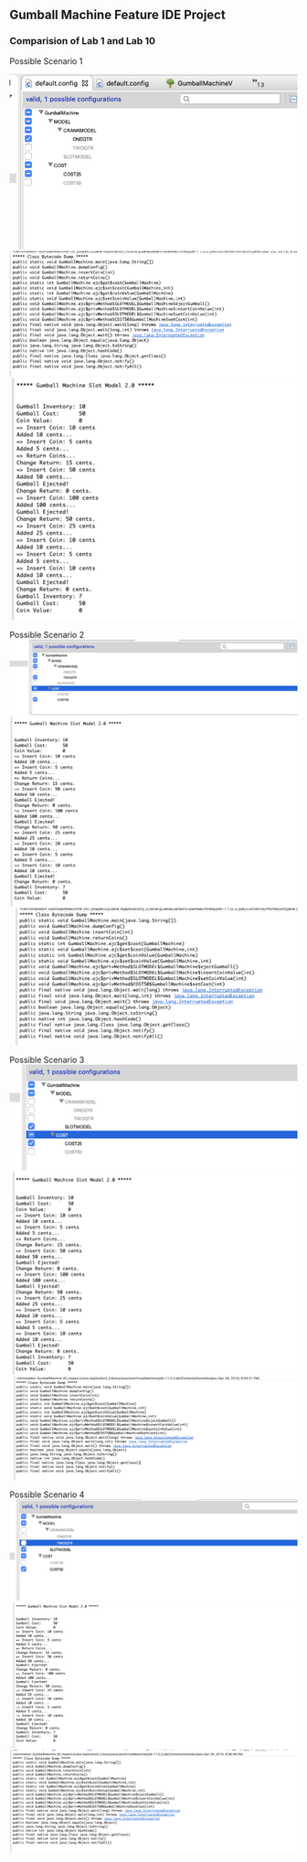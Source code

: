 ## Gumball Machine Feature IDE Project

### Comparision of Lab 1 and Lab 10

Possible Scenario 1

![alt text](https://github.com/Shivanireddy25/cmpe202/blob/master/lab10/ScreenShots/1%20Scenario.png)
![alt text](https://github.com/Shivanireddy25/cmpe202/blob/master/lab10/ScreenShots/1%20Output.png)
![alt text](https://github.com/Shivanireddy25/cmpe202/blob/master/lab10/ScreenShots/1%20result.png)



Possible Scenario 2
![alt text](https://github.com/Shivanireddy25/cmpe202/blob/master/lab10/ScreenShots/2%20scenario.png)
![alt text](https://github.com/Shivanireddy25/cmpe202/blob/master/lab10/ScreenShots/2%20output.png)
![alt text](https://github.com/Shivanireddy25/cmpe202/blob/master/lab10/ScreenShots/2%20result.png)

Possible Scenario 3
![alt text](https://github.com/Shivanireddy25/cmpe202/blob/master/lab10/ScreenShots/3%20Scenario.png)
![alt text](https://github.com/Shivanireddy25/cmpe202/blob/master/lab10/ScreenShots/3%20output.png)
![alt text](https://github.com/Shivanireddy25/cmpe202/blob/master/lab10/ScreenShots/3%20result.png)

Possible Scenario 4
![alt text](https://github.com/Shivanireddy25/cmpe202/blob/master/lab10/ScreenShots/4%20scenario.png)
![alt text](https://github.com/Shivanireddy25/cmpe202/blob/master/lab10/ScreenShots/4%20output.png)
![alt text](https://github.com/Shivanireddy25/cmpe202/blob/master/lab10/ScreenShots/4%20result.png)
